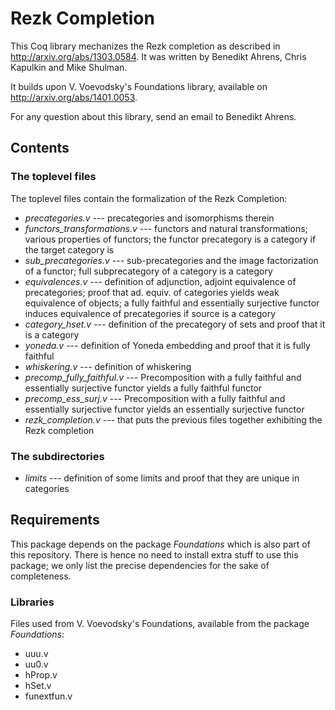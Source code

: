 Rezk Completion
===============

This Coq library mechanizes the Rezk completion as described in
http://arxiv.org/abs/1303.0584.
It was written by Benedikt Ahrens, Chris Kapulkin and Mike Shulman.

It builds upon V. Voevodsky's Foundations library, available on
http://arxiv.org/abs/1401.0053.

For any question about this library, send an email to Benedikt Ahrens.

## Contents

### The toplevel files

The toplevel files contain the formalization of the Rezk Completion:

* *precategories.v* --- precategories and isomorphisms therein
* *functors_transformations.v* --- functors and natural transformations; various properties of functors; the functor precategory is a category if the target category is
* *sub_precategories.v* --- sub-precategories and the image factorization of a functor; full subprecategory of a category is a category
* *equivalences.v* --- definition of adjunction, adjoint equivalence of precategories; proof that ad. equiv. of categories yields weak equivalence of objects;
                         a fully faithful and essentially surjective functor induces equivalence of precategories if source is a category
* *category_hset.v* --- definition of the precategory of sets and proof that it is a category
* *yoneda.v* --- definition of Yoneda embedding and proof that it is fully faithful
* *whiskering.v* --- definition of whiskering
* *precomp_fully_faithful.v* --- Precomposition with a fully faithful and essentially surjective functor yields a fully faithful functor
* *precomp_ess_surj.v* --- Precomposition with a fully faithful and essentially surjective functor yields an essentially surjective functor
* *rezk_completion.v* --- that puts the previous files together exhibiting the Rezk completion

### The subdirectories

* *limits* --- definition of some limits and proof that they are unique in categories


## Requirements

This package depends on the package *Foundations* which is also part of this repository. 
There is hence no need to install extra stuff to use this package; we only list the precise dependencies
for the sake of completeness.

### Libraries

Files used from V. Voevodsky's Foundations, available from the package *Foundations*:

  - uuu.v
  - uu0.v
  - hProp.v
  - hSet.v
  - funextfun.v



